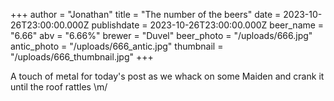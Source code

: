 +++
author = "Jonathan"
title = "The number of the beers"
date = 2023-10-26T23:00:00.000Z
publishdate = 2023-10-26T23:00:00.000Z
beer_name = "6.66"
abv = "6.66%"
brewer = "Duvel"
beer_photo = "/uploads/666.jpg"
antic_photo = "/uploads/666_antic.jpg"
thumbnail = "/uploads/666_thumbnail.jpg"
+++

A touch of metal for today's post as we whack on some Maiden and crank it until the roof rattles \m/
